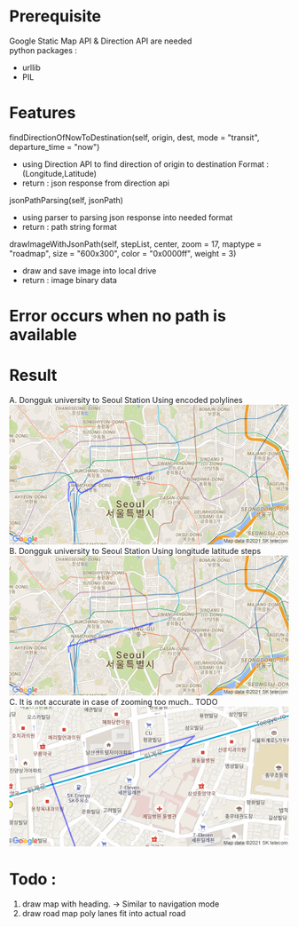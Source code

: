 # Prerequisite
Google Static Map API & Direction API are needed<br>
python packages : <br>
- urllib <br>
- PIL <br>

# Features
findDirectionOfNowToDestination(self, origin, dest, mode = "transit", departure_time = "now")<br>
- using Direction API to find direction of origin to destination Format : (Longitude,Latitude) <br>
- return : json response from direction api<br>

jsonPathParsing(self, jsonPath)<br>
- using parser to parsing json response into needed format<br>
- return : path string format <br>

drawImageWithJsonPath(self, stepList, center, zoom = 17, maptype = "roadmap", size = "600x300", color = "0x0000ff", weight = 3)<br>
- draw and save image into local drive<br>
- return : image binary data <br>

# Error occurs when no path is available
# Result
A. Dongguk university to Seoul Station Using encoded polylines<br>
![ResultImage enc](path_enc.png)<br>
B. Dongguk university to Seoul Station Using longitude latitude steps<br>
![ResultImage_lonlat](path_lonlat.png)<br>
C. It is not accurate in case of zooming too much.. TODO<br>
![ResultImage 1](path.png)<br>

# Todo : 
1. draw map with heading. -> Similar to navigation mode
2. draw road map poly lanes fit into actual road
